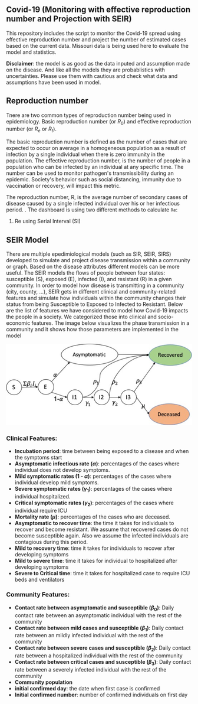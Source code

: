 ## Covid-19 (Monitoring with effective reproduction number and Projection with SEIR)

This repository includes the script to monitor the Covid-19 spread using effective reproduction number and project the number of estimated cases based on the current data. Missouri data is being used here to evaluate the model and statistics. 


**Disclaimer**: the model is as good as the data inputed and assumption made on the disease. And like all the models they are probablistics with uncertainties. Please use them with cautious and check what data and assumptions have been used in model.


## Reproduction number
Tnere are two common types of reproduction number being used in epidemiology. Basic reproduction number (or $R_0$) and effective reproduction number (or $R_e$ or $R_t$). 

The basic reproduction number is defined as the number of cases that are expected to occur on average in a homogeneous population as a result of infection by a single individual when there is zero immunity in the population. The effective reproduction number, is the number of people in a population who can be infected by an individual at any specific time. The number can be used to monitor pathogen's transmissibility during an epidemic. Society's behavior such as social distancing, immunity due to vaccination or recovery, will impact this metric.


The reproduction number, R, is the average number of secondary cases of disease caused by a single infected individual over his or her infectious period. .
The dashboard is using two different methods to calculate `Re`:

1. Re using Serial Interval (SI)


## SEIR Model

There are multiple epedimiological models (such as SIR, SEIR, SIRS) developed to simulate and project disease transmission within a community or graph. Based on the disease attributes different models can be more useful. The SEIR models the flows of people between four states: susceptible (S), exposed (E), infected (I), and resistant (R) in a given community. In order to model how disease is transmitting in a community (city, county, ...), SEIR gets in different clinical and community-related features and simulate how individuals within the community changes their status from being Susceptible to Exposed to Infected to Resistant. Below are the list of features we have considered to model how Covid-19 impacts the people in a society. We categorized those into clinical and socio-economic features. The image below visualizes the phase transmission in a community and it shows how those parameters are implemented in the model

![](images/SEIR.jpg)

### Clinical Features:

- **Incubation period**: time between being exposed to a disease and when the symptoms start
- **Asymptomatic infectious rate ($\alpha$)**: percentages of the cases where individual does not develop symptoms.
- **Mild symptomatic rates (1 - $\alpha$)**: percentages of the cases where individual develop mild symptoms.
- **Severe symptomatic rates ($\gamma_1$)**: percentages of the cases where individual hospitalized.
- **Critical symptomatic rates ($\gamma_2$)**: percentages of the cases where individual require ICU
- **Mortality rate ($\mu$)**: percentages of the cases who are deceased.
- **Asymptomatic to recover time**: the time it takes for individuals to recover and become resistant. We assume that recovered cases do not become susceptible again. Also we assume the infected individuals are contagious during this period.
- **Mild to recovery time**: time it takes for individuals to recover after developing symptoms
- **Mild to severe time**: time it takes for individual to hospitalized after developing symptoms
- **Severe to Critical time**: time it takes for hospitalized case to require ICU beds and ventilators

### Community Features:
- **Contact rate between asymptomatic and susceptible ($\beta_0$)**: Daily contact rate between an asymptomatic individual with the rest of the community
- **Contact rate between mild cases and susceptible ($\beta_1$)**: Daily contact rate between an mildly infected individual with the rest of the community
- **Contact rate between severe cases and susceptible ($\beta_2$)**: Daily contact rate between a hospitalized individual with the rest of the community
- **Contact rate between critical cases and susceptible ($\beta_3$)**: Daily contact rate between a severely infected individual with the rest of the community
- **Community population**
- **initial confirmed day**: the date when first case is confirmed
- **Initial confirmed number**: number of confirmed individuals on first day


